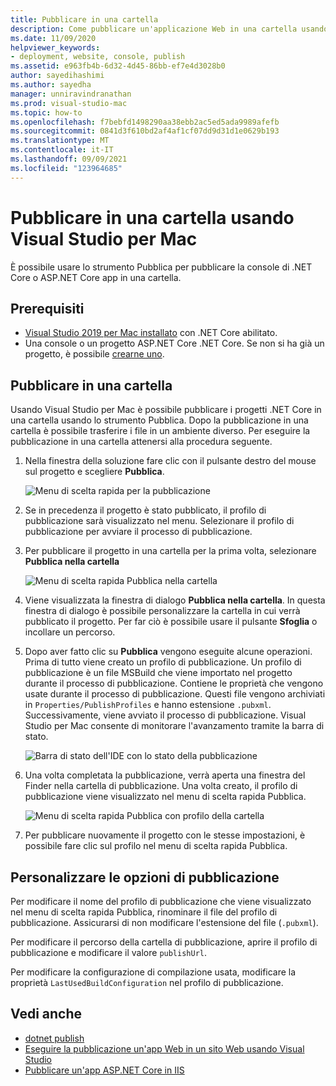 ```yaml
---
title: Pubblicare in una cartella
description: Come pubblicare un'applicazione Web in una cartella usando Visual Studio per Mac.
ms.date: 11/09/2020
helpviewer_keywords:
- deployment, website, console, publish
ms.assetid: e963fb4b-6d32-4d45-86bb-ef7e4d3028b0
author: sayedihashimi
ms.author: sayedha
manager: unniravindranathan
ms.prod: visual-studio-mac
ms.topic: how-to
ms.openlocfilehash: f7bebfd1498290aa38ebb2ac5ed5ada9989afefb
ms.sourcegitcommit: 0841d3f610bd2af4af1cf07dd9d31d1e0629b193
ms.translationtype: MT
ms.contentlocale: it-IT
ms.lasthandoff: 09/09/2021
ms.locfileid: "123964685"
---
```

# <a name="publish-to-a-folder-using-visual-studio-for-mac"></a>Pubblicare in una cartella usando Visual Studio per Mac

È possibile usare lo strumento Pubblica per pubblicare la console di .NET Core o ASP.NET Core app in una cartella.

## <a name="prerequisites"></a>Prerequisiti

- [Visual Studio 2019 per Mac installato](https://visualstudio.microsoft.com/downloads/?utm_medium=microsoft&utm_source=docs.microsoft.com&utm_campaign=inline+link&utm_content=download+vs4mac2019) con .NET Core abilitato.
- Una console o un progetto ASP.NET Core .NET Core. Se non si ha già un progetto, è possibile [crearne uno](./create-new-projects.md).

## <a name="publish-to-folder"></a>Pubblicare in una cartella

Usando Visual Studio per Mac è possibile pubblicare i progetti .NET Core in una cartella usando lo strumento Pubblica. Dopo la pubblicazione in una cartella è possibile trasferire i file in un ambiente diverso. Per eseguire la pubblicazione in una cartella attenersi alla procedura seguente.

 1. Nella finestra della soluzione fare clic con il pulsante destro del mouse sul progetto e scegliere **Pubblica**.

    ![Menu di scelta rapida per la pubblicazione](media/publish-context-menu.png)

 2. Se in precedenza il progetto è stato pubblicato, il profilo di pubblicazione sarà visualizzato nel menu. Selezionare il profilo di pubblicazione per avviare il processo di pubblicazione.

 3. Per pubblicare il progetto in una cartella per la prima volta, selezionare **Pubblica nella cartella**

    ![Menu di scelta rapida Pubblica nella cartella](media/publish-to-folder-context-menu.png)

 4. Viene visualizzata la finestra di dialogo **Pubblica nella cartella**. In questa finestra di dialogo è possibile personalizzare la cartella in cui verrà pubblicato il progetto. Per far ciò è possibile usare il pulsante **Sfoglia** o incollare un percorso.

 5. Dopo aver fatto clic su **Pubblica** vengono eseguite alcune operazioni. Prima di tutto viene creato un profilo di pubblicazione. Un profilo di pubblicazione è un file MSBuild che viene importato nel progetto durante il processo di pubblicazione. Contiene le proprietà che vengono usate durante il processo di pubblicazione. Questi file vengono archiviati in `Properties/PublishProfiles` e hanno estensione `.pubxml`. Successivamente, viene avviato il processo di pubblicazione. Visual Studio per Mac consente di monitorare l'avanzamento tramite la barra di stato.

    ![Barra di stato dell'IDE con lo stato della pubblicazione](media/publish-to-folder-status-bar.png)

 6. Una volta completata la pubblicazione, verrà aperta una finestra del Finder nella cartella di pubblicazione. Una volta creato, il profilo di pubblicazione viene visualizzato nel menu di scelta rapida Pubblica.

    ![Menu di scelta rapida Pubblica con profilo della cartella](media/publish-context-menu-with-folder-profile.png)

 7. Per pubblicare nuovamente il progetto con le stesse impostazioni, è possibile fare clic sul profilo nel menu di scelta rapida Pubblica.

## <a name="customize-publish-options"></a>Personalizzare le opzioni di pubblicazione

Per modificare il nome del profilo di pubblicazione che viene visualizzato nel menu di scelta rapida Pubblica, rinominare il file del profilo di pubblicazione. Assicurarsi di non modificare l'estensione del file (`.pubxml`).

Per modificare il percorso della cartella di pubblicazione, aprire il profilo di pubblicazione e modificare il valore `publishUrl`.

Per modificare la configurazione di compilazione usata, modificare la proprietà `LastUsedBuildConfiguration` nel profilo di pubblicazione.

## <a name="see-also"></a>Vedi anche
 - [dotnet publish](/dotnet/core/tools/dotnet-publish)
 - [Eseguire la pubblicazione un'app Web in un sito Web usando Visual Studio](/visualstudio/deployment/quickstart-deploy-to-a-web-site?view=vs-2019&preserve-view=true)
 - [Pubblicare un'app ASP.NET Core in IIS](/aspnet/core/tutorials/publish-to-iis?view=aspnetcore-5.0&tabs=visual-studio&preserve-view=true)
